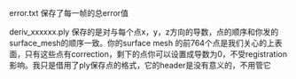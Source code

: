 error.txt 保存了每一帧的总error值

deriv_xxxxxx.ply 保存的是对与每个点x，y，z方向的导数，点的顺序和你发的surface_mesh的顺序一致。你的surface mesh 的前764个点是我们关心的上表面，只有这些点有correction，剩下的点你可以设置成导数为0，不受registration影响。我只是借用了ply保存点的格式，它的header是没有意义的，不用管它
